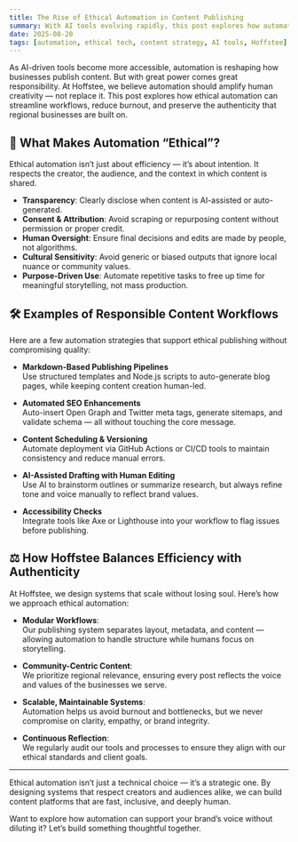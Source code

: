 ```yaml
---
title: The Rise of Ethical Automation in Content Publishing
summary: With AI tools evolving rapidly, this post explores how automation can support ethical storytelling, reduce burnout, and maintain brand integrity.
date: 2025-08-20
tags: [automation, ethical tech, content strategy, AI tools, Hoffstee]
---
```


As AI-driven tools become more accessible, automation is reshaping how businesses publish content. But with great power comes great responsibility. At Hoffstee, we believe automation should amplify human creativity — not replace it. This post explores how ethical automation can streamline workflows, reduce burnout, and preserve the authenticity that regional businesses are built on.

## 🤖 What Makes Automation “Ethical”?

Ethical automation isn’t just about efficiency — it’s about intention. It respects the creator, the audience, and the context in which content is shared.

- **Transparency**: Clearly disclose when content is AI-assisted or auto-generated.
- **Consent & Attribution**: Avoid scraping or repurposing content without permission or proper credit.
- **Human Oversight**: Ensure final decisions and edits are made by people, not algorithms.
- **Cultural Sensitivity**: Avoid generic or biased outputs that ignore local nuance or community values.
- **Purpose-Driven Use**: Automate repetitive tasks to free up time for meaningful storytelling, not mass production.

## 🛠️ Examples of Responsible Content Workflows

Here are a few automation strategies that support ethical publishing without compromising quality:

- **Markdown-Based Publishing Pipelines**  
  Use structured templates and Node.js scripts to auto-generate blog pages, while keeping content creation human-led.

- **Automated SEO Enhancements**  
  Auto-insert Open Graph and Twitter meta tags, generate sitemaps, and validate schema — all without touching the core message.

- **Content Scheduling & Versioning**  
  Automate deployment via GitHub Actions or CI/CD tools to maintain consistency and reduce manual errors.

- **AI-Assisted Drafting with Human Editing**  
  Use AI to brainstorm outlines or summarize research, but always refine tone and voice manually to reflect brand values.

- **Accessibility Checks**  
  Integrate tools like Axe or Lighthouse into your workflow to flag issues before publishing.

## ⚖️ How Hoffstee Balances Efficiency with Authenticity

At Hoffstee, we design systems that scale without losing soul. Here’s how we approach ethical automation:

- **Modular Workflows**:  
  Our publishing system separates layout, metadata, and content — allowing automation to handle structure while humans focus on storytelling.

- **Community-Centric Content**:  
  We prioritize regional relevance, ensuring every post reflects the voice and values of the businesses we serve.

- **Scalable, Maintainable Systems**:  
  Automation helps us avoid burnout and bottlenecks, but we never compromise on clarity, empathy, or brand integrity.

- **Continuous Reflection**:  
  We regularly audit our tools and processes to ensure they align with our ethical standards and client goals.

---

Ethical automation isn’t just a technical choice — it’s a strategic one. By designing systems that respect creators and audiences alike, we can build content platforms that are fast, inclusive, and deeply human.

Want to explore how automation can support your brand’s voice without diluting it? Let’s build something thoughtful together.